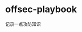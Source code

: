 














































































































# offsec-playbook
记录一点攻防知识
